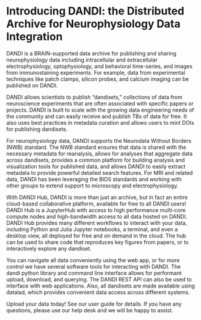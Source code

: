 # Introducing DANDI: the Distributed Archive for Neurophysiology Data Integration

DANDI is a BRAIN-supported data archive for publishing and sharing neurophysiology data including intracellular and extracellular electrophysiology, optophysiology, and behavioral time-series, and images from immunostaining experiments.  For example, data from experimental techniques like patch clamps, silicon probes, and calcium imaging can be published on DANDI.

DANDI allows scientists to publish “dandisets,” collections of data from neuroscience experiments that are often associated with specific papers or projects. DANDI is built to scale with the growing data engineering needs of the community and can easily receive and publish TBs of data for free. It also uses best practices in metadata curation and allows users to mint DOIs for publishing dandisets. 

For neurophysiology data, DANDI supports the Neurodata Without Borders (NWB) standard. The NWB standard ensures that data is shared with the necessary metadata for reanalysis, allows for analyses that aggregate data across dandisets, provides a common platform for building analysis and visualization tools for published data, and allows DANDI to easily extract metadata to provide powerful detailed search features. For MRI and related data, DANDI has been leveraging the BIDS standards and working with other groups to extend support to microscopy and electrophysiology.

With DANDI Hub, DANDI is more than just an archive, but in fact an entire cloud-based collaborative platform, available for free to all DANDI users! DANDI Hub is a JupyterHub with access to high performance multi-core compute nodes and high-bandwidth access to all data hosted on DANDI. DANDI Hub provides many different workflows to interact with your data, including Python and Julia Jupyter notebooks, a terminal, and even a desktop view, all deployed for free and on demand in the cloud. The hub can be used to share code that reproduces key figures from papers, or to interactively explore any dandiset.

You can navigate all data conveniently using the web app, or for more control we have several software tools for interacting with DANDI. The dandi python library and command line interface allows for performant upload, download, and querying. The DANDI REST API can also be used to interface with web applications. Also, all dandisets are made available using datalad, which provides convenient data access across different systems.

Upload your data today! See our user guide for details. If you have any questions, please use our help desk and we will be happy to assist.
